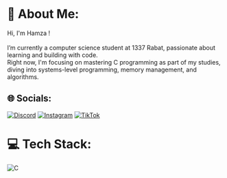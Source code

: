# 💫 About Me:
Hi, I'm Hamza !<br><br>I’m currently a computer science student at 1337 Rabat, passionate about learning and building with code.<br>Right now, I'm focusing on mastering C programming as part of my studies, diving into systems-level programming, memory management, and algorithms.<br>


## 🌐 Socials:
[![Discord](https://img.shields.io/badge/Discord-%237289DA.svg?logo=discord&logoColor=white)](https://discord.gg/hamzabsst) [![Instagram](https://img.shields.io/badge/Instagram-%23E4405F.svg?logo=Instagram&logoColor=white)](https://instagram.com/hamzabsst) [![TikTok](https://img.shields.io/badge/TikTok-%23000000.svg?logo=TikTok&logoColor=white)](https://tiktok.com/@hamzabsst) 

# 💻 Tech Stack:
![C](https://img.shields.io/badge/c-%2300599C.svg?style=for-the-badge&logo=c&logoColor=white)




  
<!-- Proudly created with GPRM ( https://gprm.itsvg.in ) -->

<!---
hamzabsst/hamzabsst is a ✨ special ✨ repository because its `README.md` (this file) appears on your GitHub profile.
You can click the Preview link to take a look at your changes.
--->
